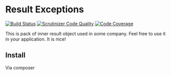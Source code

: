 Result Exceptions
=================
[![Build Status](https://travis-ci.org/cronario/result.svg?branch=master)](https://travis-ci.org/cronario/result)
[![Scrutinizer Code Quality](https://scrutinizer-ci.com/g/cronario/result/badges/quality-score.png?b=master)](https://scrutinizer-ci.com/g/cronario/result/?branch=master)
[![Code Coverage](https://scrutinizer-ci.com/g/cronario/result/badges/coverage.png?b=master)](https://scrutinizer-ci.com/g/cronario/result/?branch=master)

This is pack of inner result object used in some company. Feel free to use it in your application. It is nice!

## Install
Via composer
